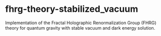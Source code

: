 # fhrg-theory-stabilized_vacuum
Implementation of the Fractal Holographic Renormalization Group (FHRG) theory for quantum gravity with stable vacuum and dark energy solution.
